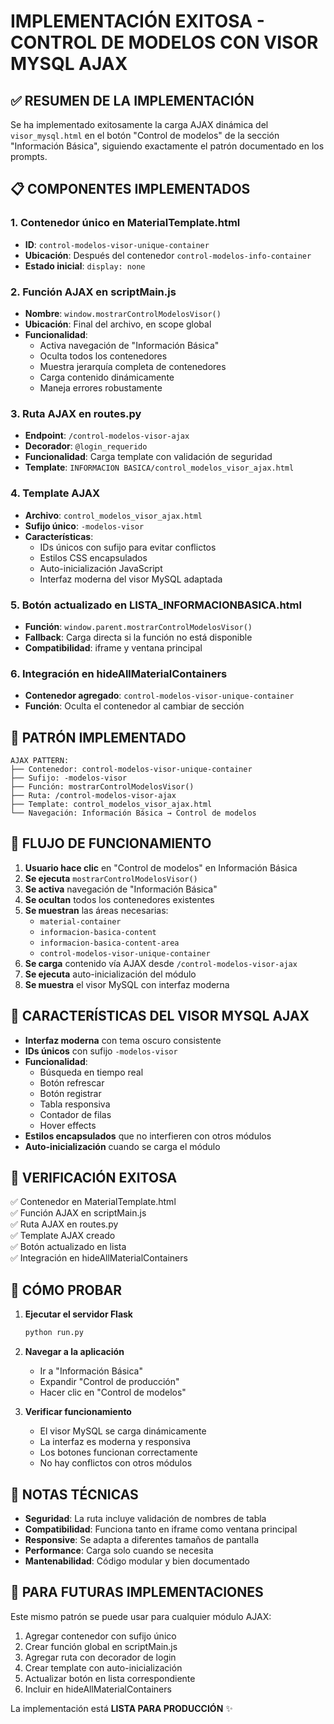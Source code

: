 # IMPLEMENTACIÓN EXITOSA - CONTROL DE MODELOS CON VISOR MYSQL AJAX

## ✅ RESUMEN DE LA IMPLEMENTACIÓN

Se ha implementado exitosamente la carga AJAX dinámica del `visor_mysql.html` en el botón "Control de modelos" de la sección "Información Básica", siguiendo exactamente el patrón documentado en los prompts.

## 📋 COMPONENTES IMPLEMENTADOS

### 1. **Contenedor único en MaterialTemplate.html**
- **ID**: `control-modelos-visor-unique-container`
- **Ubicación**: Después del contenedor `control-modelos-info-container`
- **Estado inicial**: `display: none`

### 2. **Función AJAX en scriptMain.js**
- **Nombre**: `window.mostrarControlModelosVisor()`
- **Ubicación**: Final del archivo, en scope global
- **Funcionalidad**: 
  - Activa navegación de "Información Básica"
  - Oculta todos los contenedores
  - Muestra jerarquía completa de contenedores
  - Carga contenido dinámicamente
  - Maneja errores robustamente

### 3. **Ruta AJAX en routes.py**
- **Endpoint**: `/control-modelos-visor-ajax`
- **Decorador**: `@login_requerido`
- **Funcionalidad**: Carga template con validación de seguridad
- **Template**: `INFORMACION BASICA/control_modelos_visor_ajax.html`

### 4. **Template AJAX**
- **Archivo**: `control_modelos_visor_ajax.html`
- **Sufijo único**: `-modelos-visor`
- **Características**:
  - IDs únicos con sufijo para evitar conflictos
  - Estilos CSS encapsulados
  - Auto-inicialización JavaScript
  - Interfaz moderna del visor MySQL adaptada

### 5. **Botón actualizado en LISTA_INFORMACIONBASICA.html**
- **Función**: `window.parent.mostrarControlModelosVisor()`
- **Fallback**: Carga directa si la función no está disponible
- **Compatibilidad**: iframe y ventana principal

### 6. **Integración en hideAllMaterialContainers**
- **Contenedor agregado**: `control-modelos-visor-unique-container`
- **Función**: Oculta el contenedor al cambiar de sección

## 🎯 PATRÓN IMPLEMENTADO

```
AJAX PATTERN:
├── Contenedor: control-modelos-visor-unique-container
├── Sufijo: -modelos-visor
├── Función: mostrarControlModelosVisor()
├── Ruta: /control-modelos-visor-ajax  
├── Template: control_modelos_visor_ajax.html
└── Navegación: Información Básica → Control de modelos
```

## 🔄 FLUJO DE FUNCIONAMIENTO

1. **Usuario hace clic** en "Control de modelos" en Información Básica
2. **Se ejecuta** `mostrarControlModelosVisor()`
3. **Se activa** navegación de "Información Básica"
4. **Se ocultan** todos los contenedores existentes
5. **Se muestran** las áreas necesarias:
   - `material-container`
   - `informacion-basica-content`
   - `informacion-basica-content-area`
   - `control-modelos-visor-unique-container`
6. **Se carga** contenido vía AJAX desde `/control-modelos-visor-ajax`
7. **Se ejecuta** auto-inicialización del módulo
8. **Se muestra** el visor MySQL con interfaz moderna

## 🎨 CARACTERÍSTICAS DEL VISOR MYSQL AJAX

- **Interfaz moderna** con tema oscuro consistente
- **IDs únicos** con sufijo `-modelos-visor`
- **Funcionalidad**:
  - Búsqueda en tiempo real
  - Botón refrescar
  - Botón registrar
  - Tabla responsiva
  - Contador de filas
  - Hover effects
- **Estilos encapsulados** que no interfieren con otros módulos
- **Auto-inicialización** cuando se carga el módulo

## 🧪 VERIFICACIÓN EXITOSA

✅ Contenedor en MaterialTemplate.html  
✅ Función AJAX en scriptMain.js  
✅ Ruta AJAX en routes.py  
✅ Template AJAX creado  
✅ Botón actualizado en lista  
✅ Integración en hideAllMaterialContainers  

## 🚀 CÓMO PROBAR

1. **Ejecutar el servidor Flask**
   ```bash
   python run.py
   ```

2. **Navegar a la aplicación**
   - Ir a "Información Básica"
   - Expandir "Control de producción"
   - Hacer clic en "Control de modelos"

3. **Verificar funcionamiento**
   - El visor MySQL se carga dinámicamente
   - La interfaz es moderna y responsiva
   - Los botones funcionan correctamente
   - No hay conflictos con otros módulos

## 📝 NOTAS TÉCNICAS

- **Seguridad**: La ruta incluye validación de nombres de tabla
- **Compatibilidad**: Funciona tanto en iframe como ventana principal
- **Responsive**: Se adapta a diferentes tamaños de pantalla
- **Performance**: Carga solo cuando se necesita
- **Mantenabilidad**: Código modular y bien documentado

## 🔄 PARA FUTURAS IMPLEMENTACIONES

Este mismo patrón se puede usar para cualquier módulo AJAX:

1. Agregar contenedor con sufijo único
2. Crear función global en scriptMain.js
3. Agregar ruta con decorador de login
4. Crear template con auto-inicialización
5. Actualizar botón en lista correspondiente
6. Incluir en hideAllMaterialContainers

La implementación está **LISTA PARA PRODUCCIÓN** ✨
